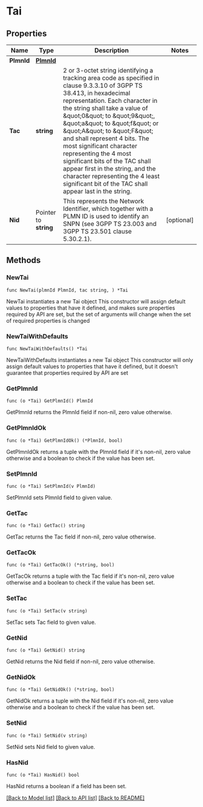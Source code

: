 # Tai

## Properties

Name | Type | Description | Notes
------------ | ------------- | ------------- | -------------
**PlmnId** | [**PlmnId**](PlmnId.md) |  | 
**Tac** | **string** | 2 or 3-octet string identifying a tracking area code as specified in clause 9.3.3.10 of 3GPP TS 38.413, in hexadecimal representation. Each character in the string shall take a value of \&quot;0\&quot; to \&quot;9\&quot;, \&quot;a\&quot; to \&quot;f\&quot; or \&quot;A\&quot; to \&quot;F\&quot; and shall represent 4 bits. The most significant character representing the 4 most significant bits of the TAC shall appear first in the string, and the character representing the 4 least significant bit of the TAC shall appear last in the string. | 
**Nid** | Pointer to **string** | This represents the Network Identifier, which together with a PLMN ID is used to identify an SNPN (see 3GPP TS 23.003 and 3GPP TS 23.501 clause 5.30.2.1). | [optional] 

## Methods

### NewTai

`func NewTai(plmnId PlmnId, tac string, ) *Tai`

NewTai instantiates a new Tai object
This constructor will assign default values to properties that have it defined,
and makes sure properties required by API are set, but the set of arguments
will change when the set of required properties is changed

### NewTaiWithDefaults

`func NewTaiWithDefaults() *Tai`

NewTaiWithDefaults instantiates a new Tai object
This constructor will only assign default values to properties that have it defined,
but it doesn't guarantee that properties required by API are set

### GetPlmnId

`func (o *Tai) GetPlmnId() PlmnId`

GetPlmnId returns the PlmnId field if non-nil, zero value otherwise.

### GetPlmnIdOk

`func (o *Tai) GetPlmnIdOk() (*PlmnId, bool)`

GetPlmnIdOk returns a tuple with the PlmnId field if it's non-nil, zero value otherwise
and a boolean to check if the value has been set.

### SetPlmnId

`func (o *Tai) SetPlmnId(v PlmnId)`

SetPlmnId sets PlmnId field to given value.


### GetTac

`func (o *Tai) GetTac() string`

GetTac returns the Tac field if non-nil, zero value otherwise.

### GetTacOk

`func (o *Tai) GetTacOk() (*string, bool)`

GetTacOk returns a tuple with the Tac field if it's non-nil, zero value otherwise
and a boolean to check if the value has been set.

### SetTac

`func (o *Tai) SetTac(v string)`

SetTac sets Tac field to given value.


### GetNid

`func (o *Tai) GetNid() string`

GetNid returns the Nid field if non-nil, zero value otherwise.

### GetNidOk

`func (o *Tai) GetNidOk() (*string, bool)`

GetNidOk returns a tuple with the Nid field if it's non-nil, zero value otherwise
and a boolean to check if the value has been set.

### SetNid

`func (o *Tai) SetNid(v string)`

SetNid sets Nid field to given value.

### HasNid

`func (o *Tai) HasNid() bool`

HasNid returns a boolean if a field has been set.


[[Back to Model list]](../README.md#documentation-for-models) [[Back to API list]](../README.md#documentation-for-api-endpoints) [[Back to README]](../README.md)


